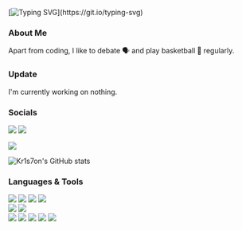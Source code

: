 <!-- **Kr1s7on/Kr1s7on** is a ✨ _special_ ✨ repository because its `README.md` (this file) appears on your GitHub profile. -->
<!-- Typing SVG from DenverCoder1/readme-typing-svg -->
[![Typing SVG](https://readme-typing-svg.demolab.com?font=Urbanist&weight=500&size=33&duration=3300&pause=200&color=9EF776&random=false&width=700&lines=Hi%2C+I'm+Kriston!;Salut%2C+je+suis+Kriston!;Hallo%2C+ich+bin+Kriston!)](https://git.io/typing-svg)


### About Me
Apart from coding, I like to debate 🗣 and play basketball 🏀 regularly.

### Update
I'm currently working on nothing.

### Socials
<a href="https://www.linkedin.com/in/kristonj/"><img src="https://img.shields.io/badge/LinkedIn-0077B5?style=for-the-badge&logo=linkedin&logoColor=white" /></a> 
<a href="https://sites.google.com/view/kriston-jomari/home"><img src="https://img.shields.io/badge/website-000000?style=for-the-badge&logo=About.me&logoColor=white" /></a>


<img src="https://github-readme-stats.vercel.app/api/top-langs/?username=Kr1s7on&theme=gruvbox" />

![Kr1s7on's GitHub stats](https://github-readme-stats.vercel.app/api?username=Kr1s7on&show_icons=true&theme=gruvbox) 



### Languages & Tools
<img src="https://img.shields.io/badge/HTML5-F16529?style=for-the-badge&logo=html5&logoColor=white" /> <img src="https://img.shields.io/badge/CSS3-1572B6?style=for-the-badge&logo=css3&logoColor=white" /> <img src="https://img.shields.io/badge/Python-239120?style=for-the-badge&logo=python&logoColor=white" />     <img src="https://img.shields.io/badge/Bootstrap-563D7C?style=for-the-badge&logo=bootstrap&logoColor=white" /> 
<br> 
<img src="https://img.shields.io/badge/Visual_Studio_Code-0078D4?style=for-the-badge&logo=visual%20studio%20code&logoColor=white" /> <img src="https://img.shields.io/badge/prettier-1A2C34?style=for-the-badge&logo=prettier&logoColor=F7BA3E" /> 
<br>
<img src="https://img.shields.io/badge/Windows-0078D6?style=for-the-badge&logo=windows&logoColor=white" /> <img src="https://img.shields.io/badge/Pop!_OS-48B9C7?style=for-the-badge&logo=Pop!_OS&logoColor=white" /> <img src="https://img.shields.io/badge/Zorin%20OS-0CC1F3?style=for-the-badge&logo=zorin&logoColor=white" /> <img src="https://img.shields.io/badge/iOS-000000?style=for-the-badge&logo=ios&logoColor=white" /> <img src="	https://img.shields.io/badge/Android-3DDC84?style=for-the-badge&logo=android&logoColor=white" />
